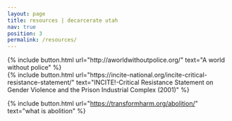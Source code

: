 ```yaml
---
layout: page
title: resources | decarcerate utah
nav: true
position: 3
permalink: /resources/
---
```


<div class="resources">
{% include button.html url="http://aworldwithoutpolice.org/" text="A world without police" %}

<div class="resources">
{% include button.html url="https://incite-national.org/incite-critical-resistance-statement/" text="INCITE!-Critical Resistance Statement on Gender Violence and the Prison Industrial Complex (2001)" %}

{% include button.html url="https://transformharm.org/abolition/" text="what is abolition" %}

</div>
